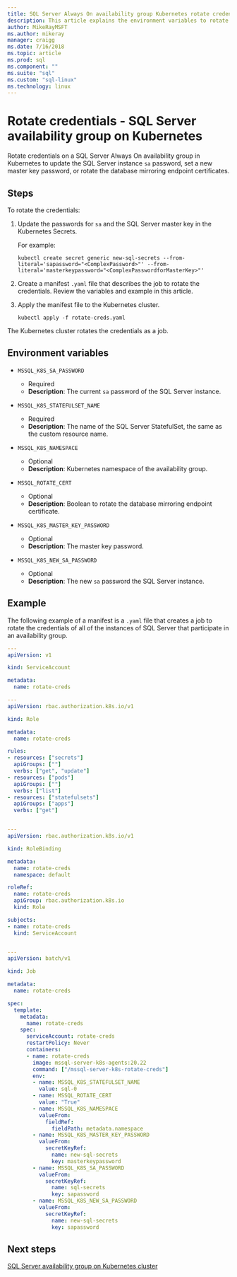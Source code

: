 ```yaml
---
title: SQL Server Always On availability group Kubernetes rotate credentials environment variables
description: This article explains the environment variables to rotate credentials for a SQL Server Kubernetes Always On availability group on Kubernetes.
author: MikeRayMSFT
ms.author: mikeray
manager: craigg
ms.date: 7/16/2018
ms.topic: article
ms.prod: sql
ms.component: ""
ms.suite: "sql"
ms.custom: "sql-linux"
ms.technology: linux
---
```


# Rotate credentials - SQL Server availability group on Kubernetes

Rotate credentials on a SQL Server Always On availability group in Kubernetes to update the SQL Server instance `sa` password, set a new master key password, or rotate the database mirroring endpoint certificates.

## Steps

To rotate the credentials:

1. Update the passwords for `sa` and the SQL Server master key in the Kubernetes Secrets. 

   For example:

   ```azurecli
   kubectl create secret generic new-sql-secrets --from-literal='sapassword="<ComplexPassword>"' --from-literal='masterkeypassword="<ComplexPasswordforMasterKey>"'
   ```

1. Create a manifest `.yaml` file that describes the job to rotate the credentials. Review the variables and example in this article. 

1. Apply the manifest file to the Kubernetes cluster. 


   ```azurecli
   kubectl apply -f rotate-creds.yaml
   ```

The Kubernetes cluster rotates the credentials as a job.

## Environment variables

* `MSSQL_K8S_SA_PASSWORD`
  * Required
  * **Description**: The current `sa` password of the SQL Server instance.

* `MSSQL_K8S_STATEFULSET_NAME `
  * Required
  * **Description**: The name of the SQL Server StatefulSet, the same as the custom resource name.

* `MSSQL_K8S_NAMESPACE`
  * Optional
  * **Description**: Kubernetes namespace of the availability group.

* `MSSQL_ROTATE_CERT` 
  * Optional
  * **Description**: Boolean to rotate the database mirroring endpoint certificate.

* `MSSQL_K8S_MASTER_KEY_PASSWORD`
  * Optional
  * **Description**: The master key password.

* `MSSQL_K8S_NEW_SA_PASSWORD`
  * Optional
  * **Description**: The new `sa` password the SQL Server instance. 

## Example 

The following example of a manifest is a `.yaml` file that creates a job to rotate the credentials of all of the instances of SQL Server that participate in an availability group.

```yaml
---
apiVersion: v1

kind: ServiceAccount

metadata:
  name: rotate-creds

---
apiVersion: rbac.authorization.k8s.io/v1

kind: Role

metadata:
  name: rotate-creds

rules:
- resources: ["secrets"]
  apiGroups: [""]
  verbs: ["get", "update"]
- resources: ["pods"]
  apiGroups: [""]
  verbs: ["list"]
- resources: ["statefulsets"]
  apiGroups: ["apps"]
  verbs: ["get"]


---
apiVersion: rbac.authorization.k8s.io/v1

kind: RoleBinding

metadata:
  name: rotate-creds
  namespace: default

roleRef:
  name: rotate-creds
  apiGroup: rbac.authorization.k8s.io
  kind: Role

subjects:
- name: rotate-creds
  kind: ServiceAccount


---
apiVersion: batch/v1

kind: Job

metadata:
  name: rotate-creds

spec:
  template:
    metadata:
      name: rotate-creds
    spec:
      serviceAccount: rotate-creds
      restartPolicy: Never
      containers:
      - name: rotate-creds
        image: mssql-server-k8s-agents:20.22 
        command: ["/mssql-server-k8s-rotate-creds"]
        env:
        - name: MSSQL_K8S_STATEFULSET_NAME
          value: sql-0
        - name: MSSQL_ROTATE_CERT
          value: "True"
        - name: MSSQL_K8S_NAMESPACE
          valueFrom:
            fieldRef:
              fieldPath: metadata.namespace
        - name: MSSQL_K8S_MASTER_KEY_PASSWORD
          valueFrom:
            secretKeyRef:
              name: new-sql-secrets
              key: masterkeypassword
        - name: MSSQL_K8S_SA_PASSWORD
          valueFrom:
            secretKeyRef:
              name: sql-secrets
              key: sapassword
        - name: MSSQL_K8S_NEW_SA_PASSWORD
          valueFrom:
            secretKeyRef:
              name: new-sql-secrets
              key: sapassword
```

## Next steps

[SQL Server availability group on Kubernetes cluster](sql-server-ag-kubernetes.md)